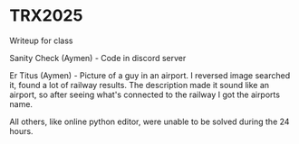 # TRX2025
Writeup for class

Sanity Check (Aymen) - Code in discord server

Er Titus (Aymen) - Picture of a guy in an airport. I reversed image searched it, found a lot of railway results. The description made it sound like an airport, so after seeing what's connected to the railway I got the airports name.

All others, like online python editor, were unable to be solved during the 24 hours. 
